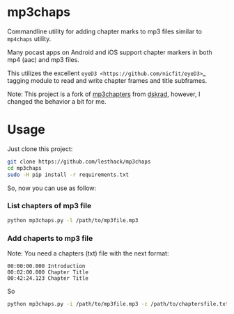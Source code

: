 # mp3chaps

Commandline utility for adding chapter marks to mp3 files similar to ``mp4chaps`` utility.

Many pocast apps on Android and iOS support chapter markers in both mp4 (aac) and mp3 files.

This utilizes the excellent `eyeD3 <https://github.com/nicfit/eyeD3>`_ tagging module to read and write chapter frames and title subframes.

Note: This project is a fork of [mp3chapters](https://github.com/dskrad/mp3chaps) from [dskrad](https://github.com/dskrad), however, I changed the behavior a bit for me.

# Usage

Just clone this project:

```bash
git clone https://github.com/lesthack/mp3chaps
cd mp3chaps
sudo -H pip install -r requirements.txt
```

So, now you can use as follow:

### List chapters of mp3 file

```bash
python mp3chaps.py -l /path/to/mp3file.mp3
```

### Add chaperts to mp3 file

Note: You need a chapters (txt) file with the next format:

```
00:00:00.000 Introduction
00:02:00.000 Chapter Title
00:42:24.123 Chapter Title
```

So

```bash
python mp3chaps.py -i /path/to/mp3file.mp3 -c /path/to/chaptersfile.txt
```

